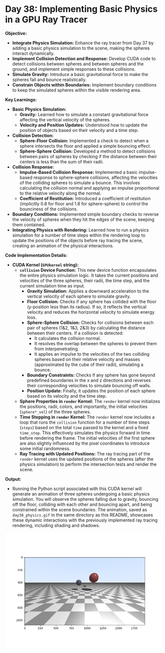 # Day 38: Implementing Basic Physics in a GPU Ray Tracer

**Objective:**
- **Integrate Physics Simulation:** Enhance the ray tracer from Day 37 by adding a basic physics simulation to the scene, making the spheres interact dynamically.
- **Implement Collision Detection and Response:** Develop CUDA code to detect collisions between spheres and between spheres and the ground, and implement simple responses to these collisions.
- **Simulate Gravity:** Introduce a basic gravitational force to make the spheres fall and bounce realistically.
- **Constrain Objects within Boundaries:** Implement boundary conditions to keep the simulated spheres within the visible rendering area.

**Key Learnings:**
- **Basic Physics Simulation:**
    - **Gravity:** Learned how to simulate a constant gravitational force affecting the vertical velocity of the spheres.
    - **Velocity and Position Updates:** Understood how to update the position of objects based on their velocity and a time step.
- **Collision Detection:**
    - **Sphere-Floor Collision:** Implemented a check to detect when a sphere intersects the floor and applied a simple bouncing effect.
    - **Sphere-Sphere Collision:** Developed a method to detect collisions between pairs of spheres by checking if the distance between their centers is less than the sum of their radii.
- **Collision Response:**
    - **Impulse-Based Collision Response:** Implemented a basic impulse-based response to sphere-sphere collisions, affecting the velocities of the colliding spheres to simulate a bounce. This involves calculating the collision normal and applying an impulse proportional to the relative velocity along the normal.
    - **Coefficient of Restitution:** Introduced a coefficient of restitution (implicitly 0.8 for floor and 1.8 for sphere-sphere) to control the bounciness of the collisions.
- **Boundary Conditions:** Implemented simple boundary checks to reverse the velocity of spheres when they hit the edges of the scene, keeping them contained.
- **Integrating Physics with Rendering:** Learned how to run a physics simulation for a number of time steps within the rendering loop to update the positions of the objects before ray tracing the scene, creating an animation of the physical interactions.

**Code Implementation Details:**

- **CUDA Kernel (`GPUkernel` string):**
    - **`collision` Device Function:** This new device function encapsulates the entire physics simulation logic. It takes the current positions and velocities of the three spheres, their radii, the time step, and the current simulation time as input.
        - **Gravity Simulation:** Applies a downward acceleration to the vertical velocity of each sphere to simulate gravity.
        - **Floor Collision:** Checks if any sphere has collided with the floor (y-position less than its radius). If so, it reflects the vertical velocity and reduces the horizontal velocity to simulate energy loss.
        - **Sphere-Sphere Collision:** Checks for collisions between each pair of spheres (1&2, 1&3, 2&3) by calculating the distance between their centers. If a collision is detected:
            - It calculates the collision normal.
            - It resolves the overlap between the spheres to prevent them from interpenetrating.
            - It applies an impulse to the velocities of the two colliding spheres based on their relative velocity and masses (approximated by the cube of their radii), simulating a bounce.
        - **Boundary Constraints:** Checks if any sphere has gone beyond predefined boundaries in the x and z directions and reverses their corresponding velocities to simulate bouncing off walls.
        - **Position Update:** Finally, it updates the position of each sphere based on its velocity and the time step.
    - **Sphere Properties in `render` Kernel:** The `render` kernel now initializes the positions, radii, colors, and importantly, the initial velocities (`sphere*_vel`) of the three spheres.
    - **Time Stepping in `render` Kernel:** The `render` kernel now includes a loop that runs the `collision` function for a number of time steps (`steps`) based on the total `time` passed to the kernel and a fixed `time_step`. This effectively simulates the physics forward in time before rendering the frame. The initial velocities of the first sphere are also slightly influenced by the pixel coordinates to introduce some initial randomness.
    - **Ray Tracing with Updated Positions:** The ray tracing part of the `render` kernel uses the updated positions of the spheres (after the physics simulation) to perform the intersection tests and render the scene.

**Output:**
- Running the Python script associated with this CUDA kernel will generate an animation of three spheres undergoing a basic physics simulation. You will observe the spheres falling due to gravity, bouncing off the floor, colliding with each other and bouncing apart, and being constrained within the scene boundaries. The animation, saved as `day38_physics.gif` in the same directory as this README, showcases these dynamic interactions with the previously implemented ray tracing rendering, including shading and shadows.

<img src="collision.gif">